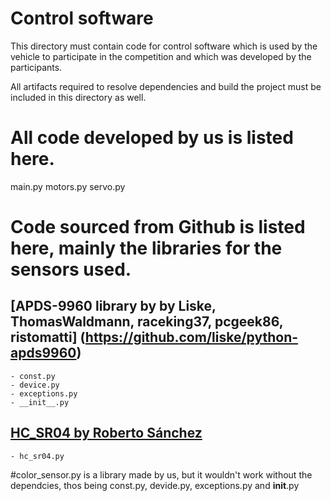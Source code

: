 Control software
====

This directory must contain code for control software which is used by the vehicle to participate in the competition and which was developed by the participants.

All artifacts required to resolve dependencies and build the project must be included in this directory as well.

# All code developed by us is listed here.
  main.py
  motors.py
  servo.py

# Code sourced from Github is listed here, mainly the libraries for the sensors used.

## [APDS-9960 library by by Liske, ThomasWaldmann, raceking37, pcgeek86, ristomatti] (https://github.com/liske/python-apds9960)
    - const.py
    - device.py
    - exceptions.py
    - __init__.py

## [HC_SR04  by  Roberto Sánchez](https://github.com/rsc1975/micropython-hcsr04)
    - hc_sr04.py    

#color_sensor.py is a library made by us, but it wouldn't work without the dependcies, thos being const.py, devide.py, exceptions.py and __init__.py
